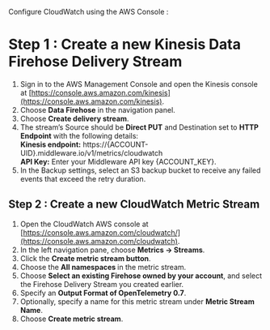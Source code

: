 Configure CloudWatch using the AWS Console :

# Step 1 : Create a new Kinesis Data Firehose Delivery Stream

1. Sign in to the AWS Management Console and open the Kinesis console at [https://console.aws.amazon.com/kinesis](https://console.aws.amazon.com/kinesis).
2. Choose <b>Data Firehose</b> in the navigation panel.
3. Choose <b>Create delivery stream</b>.
4. The stream’s Source should be <b>Direct PUT</b> and Destination set to <b>HTTP Endpoint</b> with the following details:<br/>
   <b>Kinesis endpoint:</b> https://{ACCOUNT-UID}.middleware.io/v1/metrics/cloudwatch <br/>
   <b>API Key:</b> Enter your Middleware API key {ACCOUNT_KEY}.
5. In the Backup settings, select an S3 backup bucket to receive any failed events that exceed the retry duration.


## Step 2 : Create a new CloudWatch Metric Stream

1. Open the CloudWatch AWS console at [https://console.aws.amazon.com/cloudwatch/](https://console.aws.amazon.com/cloudwatch).
2. In the left navigation pane, choose <b>Metrics → Streams</b>.
3. Click the <b>Create metric stream button</b>.
4. Choose the <b>All namespaces </b> in the metric stream.
5. Choose <b>Select an existing Firehose owned by your account</b>, and select the Firehose Delivery Stream you created earlier.
6. Specify an <b>Output Format of OpenTelemetry 0.7</b>.
7. Optionally, specify a name for this metric stream under <b>Metric Stream Name</b>.
8. Choose <b>Create metric stream</b>.
